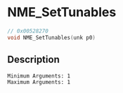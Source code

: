 # NME_SetTunables
```c
// 0x00528270
void NME_SetTunables(unk p0)
```
## Description
```
Minimum Arguments: 1
Maximum Arguments: 1
```
